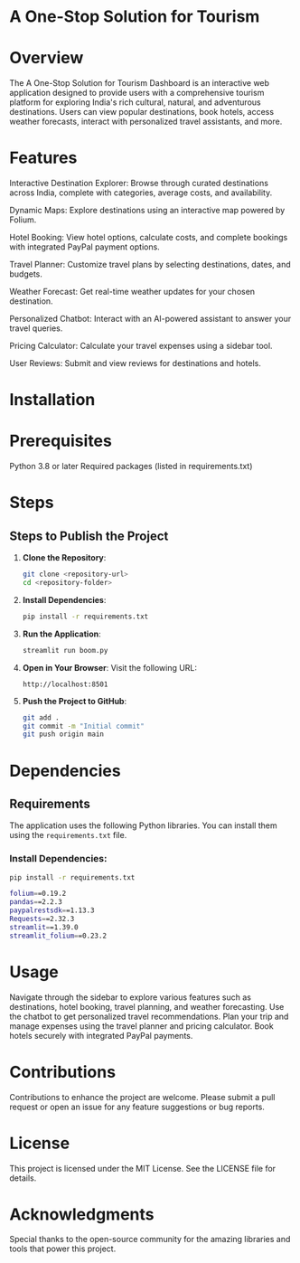 
# A One-Stop Solution for Tourism
# Overview
The A One-Stop Solution for Tourism Dashboard is an interactive web application designed to provide users with a comprehensive tourism platform for exploring India's rich cultural, natural, and adventurous destinations. Users can view popular destinations, book hotels, access weather forecasts, interact with personalized travel assistants, and more.

# Features
Interactive Destination Explorer: Browse through curated destinations across India, complete with categories, average costs, and availability.

Dynamic Maps: Explore destinations using an interactive map powered by Folium.

Hotel Booking: View hotel options, calculate costs, and complete bookings with integrated PayPal payment options.

Travel Planner: Customize travel plans by selecting destinations, dates, and budgets.

Weather Forecast: Get real-time weather updates for your chosen destination.

Personalized Chatbot: Interact with an AI-powered assistant to answer your travel queries.

Pricing Calculator: Calculate your travel expenses using a sidebar tool.

User Reviews: Submit and view reviews for destinations and hotels.

# Installation
# Prerequisites
Python 3.8 or later
Required packages (listed in requirements.txt)

# Steps
## Steps to Publish the Project

1. **Clone the Repository**:
    ```bash
    git clone <repository-url>
    cd <repository-folder>
    ```

2. **Install Dependencies**:
    ```bash
    pip install -r requirements.txt
    ```

3. **Run the Application**:
    ```bash
    streamlit run boom.py
    ```

4. **Open in Your Browser**:
    Visit the following URL:
    ```
    http://localhost:8501
    ```

5. **Push the Project to GitHub**:
    ```bash
    git add .
    git commit -m "Initial commit"
    git push origin main
    ```


# Dependencies
## Requirements

The application uses the following Python libraries. You can install them using the `requirements.txt` file.

### Install Dependencies:
```bash
pip install -r requirements.txt

folium==0.19.2
pandas==2.2.3
paypalrestsdk==1.13.3
Requests==2.32.3
streamlit==1.39.0
streamlit_folium==0.23.2
```


# Usage
Navigate through the sidebar to explore various features such as destinations, hotel booking, travel planning, and weather forecasting.
Use the chatbot to get personalized travel recommendations.
Plan your trip and manage expenses using the travel planner and pricing calculator.
Book hotels securely with integrated PayPal payments.

# Contributions
Contributions to enhance the project are welcome. Please submit a pull request or open an issue for any feature suggestions or bug reports.

# License
This project is licensed under the MIT License. See the LICENSE file for details.

# Acknowledgments
Special thanks to the open-source community for the amazing libraries and tools that power this project.

